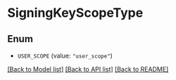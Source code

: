 # SigningKeyScopeType

## Enum


* `USER_SCOPE` (value: `"user_scope"`)


[[Back to Model list]](../README.md#documentation-for-models) [[Back to API list]](../README.md#documentation-for-api-endpoints) [[Back to README]](../README.md)


